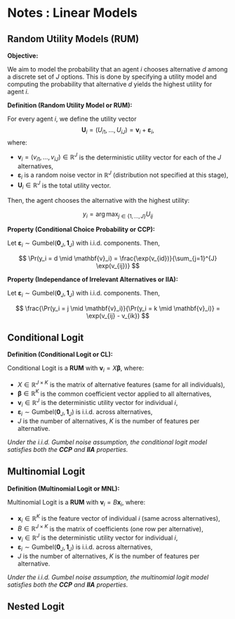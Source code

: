 # Notes : Linear Models

## **Random Utility Models (RUM)**

**Objective:**

We aim to model the probability that an agent $i$ chooses alternative $d$ among a discrete set of $J$ options.
This is done by specifying a utility model and computing the probability that alternative $d$ yields the highest utility for agent $i$.

**Definition (Random Utility Model or RUM):**

For every agent $i$, we define the utility vector
$$
\mathbf{U}_i = (U_{i1}, \dots, U_{iJ}) = \mathbf{v}_i + \boldsymbol{\varepsilon}_i,
$$
where:

- $\mathbf{v}_i = (v_{i1}, \dots, v_{iJ}) \in \mathbb{R}^J$ is the deterministic utility vector for each of the $J$ alternatives,
- $\boldsymbol{\varepsilon}_i$ is a random noise vector in $\mathbb{R}^J$ (distribution not specified at this stage),
- $\mathbf{U}_i \in \mathbb{R}^J$ is the total utility vector.

Then, the agent chooses the alternative with the highest utility:

$$
y_i = \arg\max_{j \in \{1, \dots, J\}} U_{ij}
$$

**Property (Conditional Choice Probability or CCP):**

Let $\boldsymbol{\varepsilon}_i \sim \text{Gumbel}(\mathbf{0}_J, \mathbf{1}_J)$ with i.i.d. components. Then,

$$
\Pr(y_i = d \mid \mathbf{v}_i) = \frac{\exp(v_{id})}{\sum_{j=1}^{J} \exp(v_{ij})}
$$

**Property (Independance of Irrelevant Alternatives or IIA):**

Let $\boldsymbol{\varepsilon}_i \sim \text{Gumbel}(\mathbf{0}_J, \mathbf{1}_J)$ with i.i.d. components. Then,

$$
\frac{\Pr(y_i = j \mid \mathbf{v}_i)}{\Pr(y_i = k \mid \mathbf{v}_i)} = \exp(v_{ij} - v_{ik})
$$

## **Conditional Logit**

**Definition (Conditional Logit or CL):**

Conditional Logit is a **RUM** with $\mathbf{v}_i = X \boldsymbol{\beta}$, where:

- $X \in \mathbb{R}^{J \times K}$ is the matrix of alternative features (same for all individuals),
- $\boldsymbol{\beta} \in \mathbb{R}^{K}$ is the common coefficient vector applied to all alternatives,
- $\mathbf{v}_i \in \mathbb{R}^{J}$ is the deterministic utility vector for individual $i$,
- $\boldsymbol{\varepsilon}_i \sim \text{Gumbel}(\mathbf{0}_J, \mathbf{1}_J)$ is i.i.d. across alternatives,
- $J$ is the number of alternatives, $K$ is the number of features per alternative.

*Under the i.i.d. Gumbel noise assumption, the conditional logit model satisfies both the **CCP** and **IIA** properties.*

## **Multinomial Logit**

**Definition (Multinomial Logit or MNL):**

Multinomial Logit is a **RUM** with $\mathbf{v}_i = B \mathbf{x}_i$, where:

- $\mathbf{x}_i \in \mathbb{R}^{K}$ is the feature vector of individual $i$ (same across alternatives),
- $B \in \mathbb{R}^{J \times K}$ is the matrix of coefficients (one row per alternative),
- $\mathbf{v}_i \in \mathbb{R}^{J}$ is the deterministic utility vector for individual $i$,
- $\boldsymbol{\varepsilon}_i \sim \text{Gumbel}(\mathbf{0}_J, \mathbf{1}_J)$ is i.i.d. across alternatives,
- $J$ is the number of alternatives, $K$ is the number of features per alternative.

*Under the i.i.d. Gumbel noise assumption, the multinomial logit model satisfies both the **CCP** and **IIA** properties.*

## **Nested Logit**